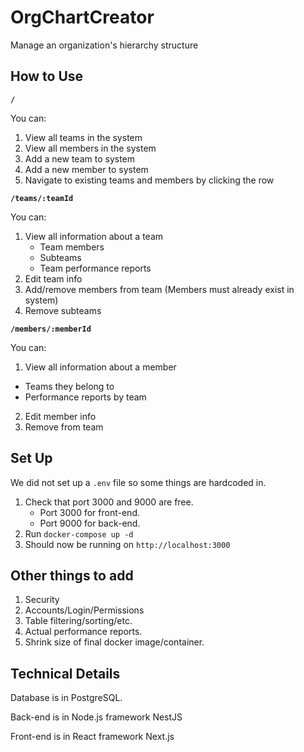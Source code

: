 # OrgChartCreator
Manage an organization's hierarchy structure

## How to Use
**`/`**

You can:
1. View all teams in the system
2. View all members in the system
3. Add a new team to system
4. Add a new member to system
5. Navigate to existing teams and members by clicking the row

**`/teams/:teamId`**

You can:
1. View all information about a team
   - Team members
   - Subteams
   - Team performance reports
2. Edit team info
3. Add/remove members from team (Members must already exist in system)
4. Remove subteams

**`/members/:memberId`**

You can:
1. View all information about a member
  - Teams they belong to
  - Performance reports by team
2. Edit member info
3. Remove from team

## Set Up
We did not set up a `.env` file so some things are hardcoded in.
1. Check that port 3000 and 9000 are free.
   - Port 3000 for front-end.
   - Port 9000 for back-end.
2. Run `docker-compose up -d`
3. Should now be running on `http://localhost:3000`

## Other things to add
1. Security
2. Accounts/Login/Permissions
3. Table filtering/sorting/etc.
4. Actual performance reports.
5. Shrink size of final docker image/container.

## Technical Details
Database is in PostgreSQL.

Back-end is in Node.js framework NestJS

Front-end is in React framework Next.js